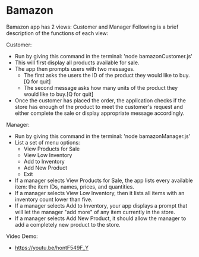 # Bamazon

Bamazon app has 2 views:  Customer and Manager  Following is a brief description of the functions of each view:

Customer: 
* Run by giving this command in the terminal: 'node bamazonCustomer.js'
* This will first display all products available for sale.
* The app then prompts users with two messages.
    * The first asks the users the ID of the product they would like to buy.[Q for quit]
    * The second message asks how many units of the product they would like to buy.[Q for quit]
* Once the customer has placed the order, the application checks if the store has enough of the product to meet the customer's request and either complete the sale or display appropriate message accordingly.

Manager:
* Run by giving this command in the terminal: 'node bamazonManager.js'
* List a set of menu options:
    * View Products for Sale
    * View Low Inventory
    * Add to Inventory
    * Add New Product
    * Exit
* If a manager selects View Products for Sale, the app lists every available item: the item IDs, names, prices, and quantities.
* If a manager selects View Low Inventory, then it lists all items with an inventory count lower than five.
* If a manager selects Add to Inventory, your app displays a prompt that will let the manager "add more" of any item currently in the store.
* If a manager selects Add New Product, it should allow the manager to add a completely new product to the store.

Video Demo:

* https://youtu.be/hontF549F_Y
